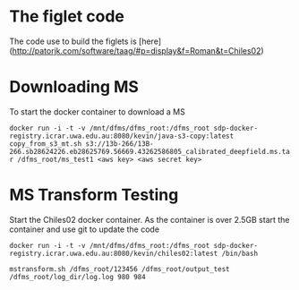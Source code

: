 The figlet code
===============

The code use to build the figlets is [here] (http://patorjk.com/software/taag/#p=display&f=Roman&t=Chiles02)

Downloading MS
==============
To start the docker container to download a MS

`docker run -i -t -v /mnt/dfms/dfms_root:/dfms_root sdp-docker-registry.icrar.uwa.edu.au:8080/kevin/java-s3-copy:latest copy_from_s3_mt.sh s3://13b-266/13B-266.sb28624226.eb28625769.56669.43262586805_calibrated_deepfield.ms.tar /dfms_root/ms_test1 <aws key> <aws secret key>`


MS Transform Testing
====================

Start the Chiles02 docker container. 
As the container is over 2.5GB start the container and use git to update the code
  
`docker run -i -t -v /mnt/dfms/dfms_root:/dfms_root sdp-docker-registry.icrar.uwa.edu.au:8080/kevin/chiles02:latest /bin/bash`  

`mstransform.sh /dfms_root/123456 /dfms_root/output_test /dfms_root/log_dir/log.log 980 984`
